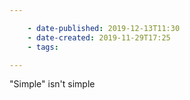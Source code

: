 ```yaml
---

    - date-published: 2019-12-13T11:30
    - date-created: 2019-11-29T17:25
    - tags:

---
```


"Simple" isn't simple